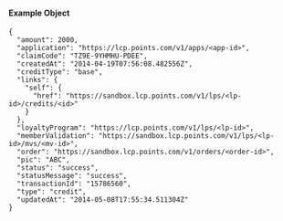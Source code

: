 #### Example Object

    {
      "amount": 2000,
      "application": "https://lcp.points.com/v1/apps/<app-id>",
      "claimCode": "TZ9E-9YHMHU-PDEE",
      "createdAt": "2014-04-19T07:56:08.482556Z",
      "creditType": "base",
      "links": {
        "self": {
          "href": "https://sandbox.lcp.points.com/v1/lps/<lp-id>/credits/<id>"
        }
      },
      "loyaltyProgram": "https://lcp.points.com/v1/lps/<lp-id>",
      "memberValidation": "https://sandbox.lcp.points.com/v1/lps/<lp-id>/mvs/<mv-id>",
      "order": "https://sandbox.lcp.points.com/v1/orders/<order-id>",
      "pic": "ABC",
      "status": "success",
      "statusMessage": "success",
      "transactionId": "15786560",
      "type": "credit",
      "updatedAt": "2014-05-08T17:55:34.511304Z"
    }


